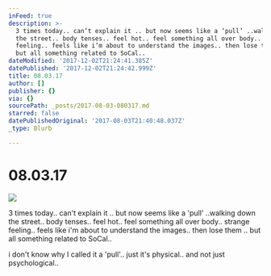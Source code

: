```yaml
---
inFeed: true
description: >-
  3 times today.. can’t explain it .. but now seems like a ‘pull’ ..walking down
  the street.. body tenses.. feel hot.. feel something all over body.. strange
  feeling.. feels like i’m about to understand the images.. then lose them ..
  but all something related to SoCal.. 
dateModified: '2017-12-02T21:24:41.385Z'
datePublished: '2017-12-02T21:24:42.999Z'
title: 08.03.17
author: []
publisher: {}
via: {}
sourcePath: _posts/2017-08-03-080317.md
starred: false
datePublishedOriginal: '2017-08-03T21:40:48.037Z'
_type: Blurb

---
```

# 08.03.17
![](https://the-grid-user-content.s3-us-west-2.amazonaws.com/e584418d-5b55-4de3-8136-9570401e3673.jpg)

3 times today.. can't explain it .. but now seems like a 'pull' ..walking down the street.. body tenses.. feel hot.. feel something all over body.. strange feeling.. feels like i'm about to understand the images.. then lose them .. but all something related to SoCal.. 

i don't know why I called it a 'pull'.. just it's physical.. and not just psychological..